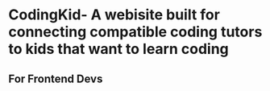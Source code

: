 # CodingKid- A webisite built for connecting compatible coding tutors to kids that want to learn coding

## For Frontend Devs

<!-- https://thewebdev.info/2022/02/26/how-to-get-local-ip-address-in-node-js/#:~:text=js%3F-,To%20get%20local%20IP%20address%20in%20Node.,networkInterfaces%20method.&text=to%20call%20networkInterfaces%20to%20return%20an%20object%20with%20some%20network%20data. -->
